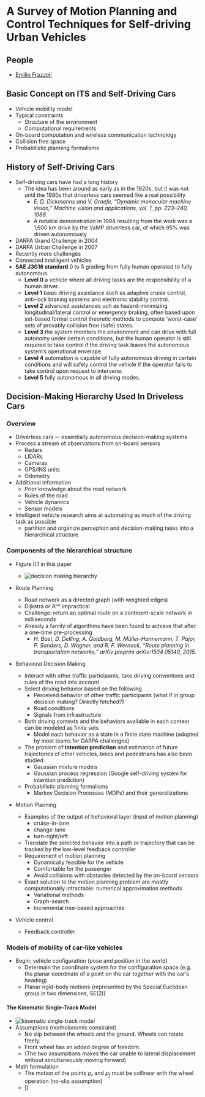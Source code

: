 # A Survey of Motion Planning and Control Techniques for Self-driving Urban Vehicles

## People
* [Emilio Frazzoli](https://ares.lids.mit.edu/)

## Basic Concept on ITS and Self-Driving Cars
* Vehicle mobility model
* Typical constraints
    - Structure of the environment
    - Computational requirements
* On-board computation and wireless communication technology
* Collision free space
* Probabilistic planning formalisms

## History of Self-Driving Cars
* Self-driving cars have had a long history
    -  The idea has been around as early as in the 1920s, but it was not until the 1980s that driverless cars seemed like a real possibility
        + *E. D. Dickmanns and V. Graefe, “Dynamic monocular machine vision,” Machine vision and applications, vol. 1, pp. 223–240, 1988.*
        + A notable demonstration in 1994 resulting from the work was a 1,600 km drive by the VaMP driverless car, of which 95% was driven autonomously
* DARPA Grand Challenge in 2004
* DARPA Urban Challenge in 2007
* Recently more challenges
* Connected intelligent vehicles
* **SAE J3016 standard** 0 to 5 grading from fully human operated to fully autonomous.
    - **Level 0** a vehicle where all driving tasks are the responsibility of a human driver.
    - **Level 1** basic driving assistance such as adaptive cruise control, anti-lock braking systems and electronic stability control.
    -  **Level 2** advanced assistances uch as hazard-minimizing longitudinal/lateral control or emergency braking, often based upon set-based formal control theoretic methods to compute ‘worst-case’ sets of provably collision free (safe) states.
    - **Level 3** the system monitors the environment and can drive with full autonomy under certain conditions, but the human operator is still required to take control if the driving task leaves the autonomous system’s operational envelope.
    - **Level 4** automation is capable of fully autonomous driving in certain conditions and will safely control the vehicle if the operator fails to take control upon request to intervene.
    - **Level 5**  fully autonomous in all driving modes.

## Decision-Making Hierarchy Used In Driveless Cars
### Overview
* Driverless cars -- essentially autonomous decision-making systems
* Process a stream of observations from on-board sensors
    - Radars
    - LIDARs
    - Cameras
    - GPS/INS units
    - Odometry
* Additional information
    - Prior knowledge about the road network
    - Rules of the road
    - Vehicle dynamics
    - Sensor models
* Intelligent vehicle research aims at automating as much of the driving task as possible
    - partition and organize perception and decision-making tasks into a hierarchical structure

### Components of the hierarchical structure
* Figure II.1 in this paper
    - ![decision making hierarchy](http://img.blog.csdn.net/20170225104014143?watermark/2/text/aHR0cDovL2Jsb2cuY3Nkbi5uZXQvY2huMTM=/font/5a6L5L2T/fontsize/400/fill/I0JBQkFCMA==/dissolve/70/gravity/SouthEast)

* Route Planning
    - Road network as a directed graph (with weighted edges)
    - Dijkstra or A^* impractical
    - Challenge: return an optimal route on a continent-scale network in milliseconds
    - Already a family of algorithms have been found to achieve that after a one-time pre-processing
        + *H. Bast, D. Delling, A. Goldberg, M. Müller-Hannemann, T. Pajor, P. Sanders, D. Wagner, and R. F. Werneck, “Route planning in transportation networks,” arXiv preprint arXiv:1504.05140, 2015.*
* Behavioral Decision Making
    - Interact with other traffic participants, take  driving conventions and rules of the road into account
    - Select driving behavior based on the following
        + Perceived behavior of other traffic participants (what if in group decision making? Directly fetched?)
        + Road conditions
        + Signals from infrastructure
    - Both driving contexts and the behaviors available in each context can be modeled as finite sets
        + Model each behavior as a state in a finite state machine (adopted by most teams for DARPA challenges)
    - The problem of **intention prediction** and estimation of future trajectories of other vehicles, bikes and pedestrians has also been studied
        + Gaussian mixture models
        + Gaussian process regression (Google self-driving system for intention prediction)
    -  Probabilistic planning formalisms
        + Markov Decision Processes (MDPs) and their generalizations
* Motion Planning
    - Examples of the output of behavioral layer (input of motion planning)
        + cruise-in-lane
        + change-lane
        + turn-right/left
    - Translate the selected behavior into a path or trajectory that can be tracked by the low-level feedback controller
    - Requirement of motion planning
        + Dynamically feasible for the vehicle
        + Comfortable for the passenger
        + Avoid collisions with obstacles detected by the on-board sensors
    - Exact solution to the motion planning problem are mostly computationally intractable: numerical approximation methods
        + Variational methods
        + Graph-search
        + Incremental tree-based approaches
* Vehicle control
    - Feedback controller

### Models of mobility of car-like vehicles
* Begin: vehicle configuration (pose and position in the world)
    - Determain the coordinate system for the configuration space (e.g. the planar coordinate of a point on the car together with the car’s heading)
    - Planar rigid-body motions (represented by the Special Euclidean group in two dimensions, SE(2))

#### The Kinematic Single-Track Model
* ![kinematic single-track model](http://img.blog.csdn.net/20170225112044453?watermark/2/text/aHR0cDovL2Jsb2cuY3Nkbi5uZXQvY2huMTM=/font/5a6L5L2T/fontsize/400/fill/I0JBQkFCMA==/dissolve/70/gravity/SouthEast)
* Assumptions (nonholonomic constraint)
    - No slip between the wheels and the ground. Wheels can rotate freely.
    - Front wheel has an added degree of freedom.
    - (The two assumptions makes the car unable to  lateral displacement without simultaneously moving forward)
* Math formulation
    - The motion of the points $p_r$ and $p_f$ must be collinear with the wheel operation (no-slip assumption)
    - \[\]
